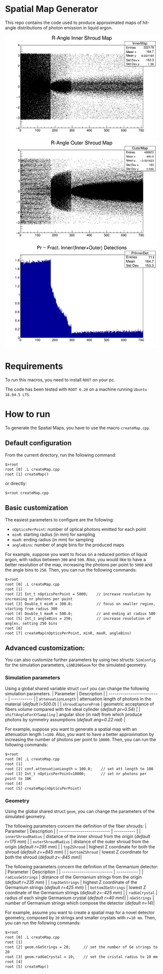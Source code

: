 # Spatial Map Generator
This repo contains the code used to produce approximated maps of hit-angle distributions of photon emission in liquid argon.

![Alt text](doc/inner_map.png?raw=true "Inner Shroud Map")
![Alt text](doc/outer_map.png?raw=true "Outer Shroud Map")
![Alt text](doc/pr_inner_det.png?raw=true "Prob. Inner Detection Map")

# Requirements
To run this macros, you need to install `ROOT` on your pc.

The code has been tested with `ROOT 6.20` on a machine running `Ubuntu 18.04.5 LTS`.

# How to run
To generate the Spatial Maps, you have to use the macro `createMap.cpp`.

## Default configuration
From the current directory, run the following command:

```
$>root
root [0] .L createMap.cpp
root [1] createMap()
```

or directly:

```
$>root createMap.cpp
```

## Basic customization
The easiest parameters to configure are the following:
- `nOpticsPerPoint`: number of optical photons emitted for each point
- `minR`: starting radius (in mm) for sampling
- `maxR`: ending radius (in mm) for sampling
- `angleBins`: number of angle bins for the produced maps

For example, suppose you want to focus on a reduced portion of liquid argon, with radius between `300` and `500`.
Also, you would like to have a better resolution of the map, increasing the photons per point to `5000` and the angle bins to `250`.
Then, you can run the following commands:
```
$>root
root [0] .L createMap.cpp
root [1]
root [2] Int_t nOpticsPerPoint = 5000;    // increase resolution by increasing nr photons per point
root [3] Double_t minR = 300.0;           // focus on smaller region, starting from radius 300
root [4] Double_t maxR = 500.0;           // and ending at radius 500
root [5] Int_t angleBins = 250;           // increase resolution of angles, setting 250 bins
root [6]
root [7] createMap(nOpticsPerPoint, minR, maxR, angleBins)
```

## Advanced customization: 
You can also customize further parameters by using two structs: `SimConfig` for the simulation parameters, `LGND200Geom` for the simulated geometry.

### Simulation parameters
Using a global shared variable struct `conf` you can change the following simulation parameters.
|        Parameter           | Description |
| -------------------------- | ----------- |
| `attenuationLength`        | attenuation length of photons in the material (*default l=500.0*)  |
| `shroudCaptureProb`        | geometric acceptance of fibers volume compared with the ideal cylinder (*default pr=0.54*) |
| `shiftAngleForXYSampling`  | angular slice (*in rad*) from which produce photons by symmetry assumptions (*default ang=0.22 rad*) |

For example, suppose you want to generate a spatial map with an attenuation length `l=100`.
Also, you want to have a better approximation by increasing the number of photons per point to `10000`.
Then, you can run the following commands:
```
$>root
root [0] .L createMap.cpp
root [1] 
root [2] conf.attenuationLength = 100.0;    // set att length to 100
root [3] Int_t nOpticsPerPoint=10000;       // set nr photons per point to 10K
root [4] 
root [5] createMap(nOpticsPerPoint)
```

### Geometry
Using the global shared struct `geom`, you can change the parameters of the simulated geometry.

The following parameters concern the definition of the fiber shrouds:
|        Parameter           | Description |
| -------------------------- | ----------- |
| `innerShroudRadius`        | distance of the inner shroud from the origin (*default r=175 mm*) |
| `outerShroudRadius`        | distance of the outer shroud from the origin (*default r=295 mm*) |
| `topZShroud`  | highest Z coordinate for both the shroud (*default z=+845 mm*) |
| `bottomZShroud`  | lowest Z coordinate for both the shroud (*default z=-845 mm*)|

The following parameters concern the definition of the Germanium detector:
|        Parameter           | Description |
| -------------------------- | ----------- |
| `radiusGeStrings`  | distance of the Germanium strings from the origin (*default r=235 mm*) |
| `topZGeStrings`    | highest Z coordinate of the Germanium strings (*default r=425 mm*) |
| `bottomZGeStrings` | lowest Z coordinate of the Germanium strings (*default z=-425 mm*) |
| `radGeCrystal`     | radius of each single Germanium crystal (*default r=40 mm*)|
| `nGeStrings`       | number of Germanium strings which compose the detector (*default n=14*)|

For example, assume you want to create a spatial map for a novel detector geometry, composed by `20` strings and smaller crystals with `r=10 mm`. Then, you can run the following commands:
```
$>root
root [0] .L createMap.cpp
root [1] 
root [2] geom.nGeStrings = 20;      // set the number of Ge strings to 20
root [3] geom.radGeCrystal = 10;    // set the cristal radius to 10 mm
root [4] 
root [5] createMap()
```